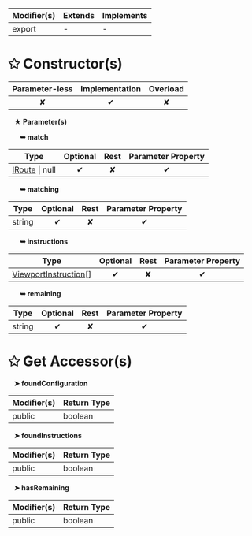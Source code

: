 | Modifier(s)                            | Extends                      | Implements                                    |
|----------------------------------------|------------------------------|-----------------------------------------------|
| export | - | - |

# &#10025; Constructor(s)

| Parameter-less                         | Implementation                          | Overload                          |
|:--------------------------------------:|:---------------------------------------:|:---------------------------------:|
| ✘ | ✔ | ✘ |

&nbsp;&nbsp; **&#9733; Parameter(s)**

&nbsp;&nbsp;&nbsp;&nbsp;&nbsp; **&#10149; match**

| Type                        | Optional                           | Rest                          | Parameter Property                          |
|-----------------------------|:----------------------------------:|:-----------------------------:|:-------------------------------------------:|
| [IRoute](/router/interface/interfaces/iroute.md) &#124; null | ✔  | ✘ | ✔ |

&nbsp;&nbsp;&nbsp;&nbsp;&nbsp; **&#10149; matching**

| Type                        | Optional                           | Rest                          | Parameter Property                          |
|-----------------------------|:----------------------------------:|:-----------------------------:|:-------------------------------------------:|
| string | ✔  | ✘ | ✔ |

&nbsp;&nbsp;&nbsp;&nbsp;&nbsp; **&#10149; instructions**

| Type                        | Optional                           | Rest                          | Parameter Property                          |
|-----------------------------|:----------------------------------:|:-----------------------------:|:-------------------------------------------:|
| [ViewportInstruction](/router/class/viewport-instruction/viewportinstruction.md)[] | ✔  | ✘ | ✔ |

&nbsp;&nbsp;&nbsp;&nbsp;&nbsp; **&#10149; remaining**

| Type                        | Optional                           | Rest                          | Parameter Property                          |
|-----------------------------|:----------------------------------:|:-----------------------------:|:-------------------------------------------:|
| string | ✔  | ✘ | ✔ |

# &#10025; Get Accessor(s)

&nbsp;&nbsp; **&#10148; foundConfiguration**

| Modifier(s)                              | Return Type                       |
|------------------------------------------|-----------------------------------|
| public | boolean |

&nbsp;&nbsp; **&#10148; foundInstructions**

| Modifier(s)                              | Return Type                       |
|------------------------------------------|-----------------------------------|
| public | boolean |

&nbsp;&nbsp; **&#10148; hasRemaining**

| Modifier(s)                              | Return Type                       |
|------------------------------------------|-----------------------------------|
| public | boolean |